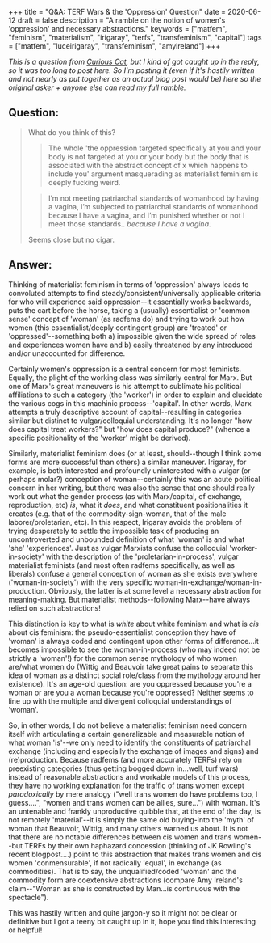 +++
title = "Q&A: TERF Wars & the 'Oppression' Question"
date = 2020-06-12
draft = false
description = "A ramble on the notion of women's 'oppression' and necessary abstractions."
keywords = ["matfem", "feminism", "materialism", "irigaray", "terfs", "transfeminism", "capital"]
tags = ["matfem", "luceirigaray", "transfeminism", "amyireland"]
+++

*This is a question from [Curious Cat](https://curiouscat.me/specularanomaly), but I kind of got caught up in the reply, so it was too long to post here. So I'm posting it (even if it's hastily written and not nearly as put together as an actual blog post would be) here so the original asker + anyone else can read my full ramble.*

## Question:

> What do you think of this?
>
> > The whole 'the oppression targeted specifically at you and your body is not targeted at you or your body but the body that is associated with the abstract concept of x which happens to include you' argument masquerading as materialist feminism is deeply fucking weird.
>
> > I’m not meeting patriarchal standards of womanhood by having a vagina, I’m subjected to patriarchal standards of womanhood because I have a vagina, and I’m punished whether or not I meet those standards.. *because I have a vagina*.
>
> Seems close but no cigar.

## Answer:

Thinking of materialist feminism in terms of 'oppression' always leads to convoluted attempts to find steady/consistent/universally applicable criteria for who will experience said oppression--it essentially works backwards, puts the cart before the horse, taking a (usually) essentialist or 'common sense' concept of 'woman' (as radfems do) and trying to work out how women (this essentialist/deeply contingent group) are 'treated' or 'oppressed'--something both a) impossible given the wide spread of roles and experiences women have and b) easily threatened by any introduced and/or unaccounted for difference.

Certainly women's oppression is a central concern for most feminists. Equally, the plight of the working class was similarly central for Marx. But one of Marx's great maneuvers is his attempt to sublimate his political affiliations to such a category (the 'worker') in order to explain and elucidate the various cogs in this machinic process--'capital'. In other words, Marx attempts a truly descriptive account of capital--resulting in categories similar but distinct to vulgar/colloquial understanding. It's no longer "how does capital treat workers?" but "how does capital produce?" (whence a specific positionality of the 'worker' might be derived).

Similarly, materialist feminism does (or at least, should--though I think some forms are more successful than others) a similar maneuver. Irigaray, for example, is both interested and profoundly uninterested with a vulgar (or perhaps molar?) conception of woman--certainly this was an acute political concern in her writing, but there was also the sense that one should really work out what the gender process (as with Marx/capital, of exchange, reproduction, etc) *is*, what it *does*, and what constituent positionalities it creates (e.g. that of the commodity-sign-woman, that of the male laborer/proletarian, etc). In this respect, Irigaray avoids the problem of trying desperately to settle the impossible task of producing an uncontroverted and unbounded definition of what 'woman' is and what 'she' 'experiences'. Just as vulgar Marxists confuse the colloquial 'worker-in-society' with the description of the 'proletarian-in-process', vulgar materialist feminists (and most often radfems specifically, as well as liberals) confuse a general conception of woman as she exists everywhere ('woman-in-society') with the very specific woman-in-exchange/woman-in-production. Obviously, the latter is at some level a necessary abstraction for meaning-making. But materialist methods--following Marx--have always relied on such abstractions!

This distinction is key to what is *white* about white feminism and what is *cis* about cis feminism: the pseudo-essentialist conception they have of 'woman' is always coded and contingent upon other forms of difference...it becomes impossible to see the woman-in-process (who may indeed not be strictly a 'woman'!) for the common sense mythology of who women are/what women do (Wittig and Beauvoir take great pains to separate this idea of woman as a distinct social role/class from the mythology around her existence). It's an age-old question: are you oppressed because you're a woman or are you a woman because you're oppressed? Neither seems to line up with the multiple and divergent colloquial understandings of 'woman'.

So, in other words, I do not believe a materialist feminism need concern itself with articulating a certain generalizable and measurable notion of what woman 'is'--we only need to identify the constituents of patriarchal exchange (including and especially the exchange of images and signs) and (re)production. Because radfems (and more accurately TERFs) rely on preexisting categories (thus getting bogged down in...well, turf wars) instead of reasonable abstractions and workable models of this process, they have no working explanation for the traffic of trans women except *paradoxically*  by mere analogy ("well trans women do have problems too, I guess....", "women and trans women can be allies, sure...") with woman. It's an untenable and frankly unproductive quibble that, at the end of the day, is not remotely 'material'--it is simply the same old buying-into the 'myth' of woman that Beauvoir, Wittig, and many others warned us about. It is not that there are no notable differences between cis women and trans women--but TERFs by their own haphazard concession (thinking of JK Rowling's recent blogpost....) point to this abstraction that makes trans women and cis women 'conmensurable', if not radically 'equal', in exchange (as commodities). That is to say, the unqualified/coded 'woman' and the commodity form are coextensive abstractions (compare Amy Ireland's claim--"Woman as she is constructed by Man...is continuous with the spectacle").

This was hastily written and quite jargon-y so it might not be clear or definitive but I got a teeny bit caught up in it, hope you find this interesting or helpful!
